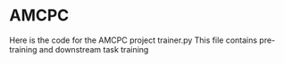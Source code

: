 # AMCPC
Here is the code for the AMCPC project
trainer.py This file contains pre-training and downstream task training

